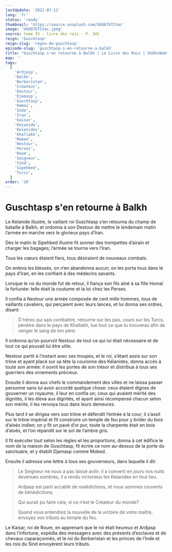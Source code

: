 ```yaml
---
lastUpdate: '2021-07-11'
lang: 'fr'
status: 'ready'
thumbnail: 'https://source.unsplash.com/UkO87bTCVac'
image: 'UkO87bTCVac.jpeg'
source: tome IV - livre des rois - P. 341
reign: 'Guschtasp'
reign-slug: 'regne-de-guschtasp'
episode-slug: 'guschtasp-s-en-retourne-a-balkh'
title: "Guschtasp s'en retourne à Balkh | Le Livre des Rois | Shâhnâmeh"
map: ''
tags:
  [
    'Ardjasp',
    'Balkh',
    'Berberistan',
    'Créateur',
    'Destour',
    'Djamasp',
    'Guschtasp',
    'Homaï',
    'Inde',
    'Iran',
    'Kaisar',
    'Keïanide',
    'Keïanides',
    'Khallakh',
    'Mobed',
    'Nestour',
    'Perses',
    'Roum',
    'Seigneur',
    'Sind',
    'Sipehbed',
    'Turcs',
  ]
order: '26'
---
```


<!-- LTeX: language=fr -->

# Guschtasp s'en retourne à Balkh

Le Keïanide illustre, le vaillant roi Guschtasp s’en retourna du champ de bataille à Balkh, et ordonna à son Destour de mettre le lendemain matin l’armée en marche vers le glorieux pays d’Iran.

Dès le matin le Sipehbed illustre fit sonner des trompettes d’airain et charger les bagages; l’armée se tourna vers l’Iran.

Tous les cœurs étaient fiers, tous désiraient de nouveaux combats.

On enleva les blessés, on n’en abandonna aucun; on les porta tous dans le pays d’Iran, en les confiant à des médecins savants.

Lorsque le roi du monde fut de retour, il fiança son fils aîné à sa fille Homaï la fortunée: telle était la coutume et la loi chez les Perses.

Il confia à Nestour une armée composée de cent mille hommes, tous de vaillants cavaliers, qui perçaient avec leurs lances, et lui donna ses ordres, disant:

> Ô héros qui sais combattre, retourne sur tes pas, cours sur les Turcs, pénètre dans le pays de Khallakh, tue tout ce que tu trouveras afin de venger le sang de ton père.

Il ordonna qu’on pourvût Nestour de tout ce qui lui était nécessaire et de tout ce qui pouvait lui être utile.

Nestour partit à l’instant avec ses troupes, et le roi, s’étant assis sur son trône et ayant placé sur sa tète la couronne des Keïanides, donna accès à toute son armée: il ouvrit les portes de son trésor et distribua à tous ses guerriers des ornements précieux.

Ensuite il donna aux chefs le commandement des villes et ne laissa passer personne sans lui avoir accordé quelque chose: ceux étaient dignes de gouverner un royaume, il leur en confia un; ceux qui avaient mérité des dignités, il les éleva aux dignités, et ayant ainsi récompensé chacun selon son mérite, il les renvoya tous dans leurs demeures.

Plus tard il se dirigea vers son trône et défendit l’entrée à la cour; il s’assit sur le trône impérial et fit construire un temple de feu pour y brûler du bois d’aloès indien; on y fit un pavé d’or pur, toute la charpente était en bois d’aloès, et l’on répandit sur le sol de l’ambre gris.

Il fit exécuter tout selon les règles et les proportions, donna à cet édifice le nom de la maison de Guschtasp, fit écrire ce nom au-dessus de la porte du sanctuaire, et y établit Djamasp comme Mobed.

Ensuite il adressa une lettre à tous ses gouverneurs, dans laquelle il dit:

> Le Seigneur ne nous a pas laissé avilir; il a converti en jours nos nuits devenues sombres, il a rendu victorieux les Keïanides en tout lieu.
>
> Ardjasp est parti accablé de malédictions, et nous sommes couverts de bénédictions;
>
> Qui aurait pu faire cela, si ce n’est le Créateur du monde?
>
> Quand vous entendrez la nouvelle de la victoire de votre maître, envoyez vos tributs au temple du feu.

Le Kaisar, roi de Roum, en apprenant que le roi était heureux et Ardjasp dans l’infortune, expédia des messagers avec des présents d’esclaves et de chevaux caparaçonnés, et le roi du Berberistan et les princes de l’Inde et les rois du Sind envoyèrent leurs tributs.
